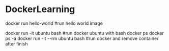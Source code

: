 # DockerLearning

docker run hello-world #run hello world image

docker run -it ubuntu bash  #run docker ubuntu with bash 
docker ps
docker ps -a
docker run -it --rm ubuntu bash #run docker and remove container after finish


